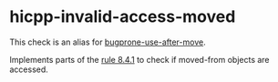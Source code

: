 # hicpp-invalid-access-moved

This check is an alias for
[bugprone-use-after-move](https://clang.llvm.org/extra/clang-tidy/checks/bugprone-use-after-move.html).

Implements parts of the
[rule 8.4.1](http://www.codingstandard.com/rule/8-4-1-do-not-access-an-invalid-object-or-an-object-with-indeterminate-value/)
to check if moved-from objects are accessed.
